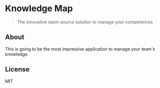 # Knowledge Map

> The innovative open-source solution to manage your competences

## About

This is going to be the most impressive application to manage your team's knowledge.

## License

MIT
